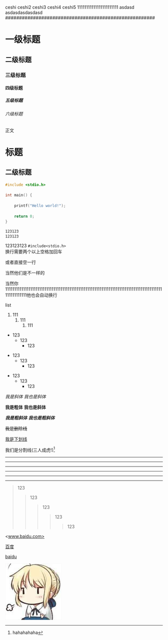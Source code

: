 ceshi
ceshi2
ceshi3
ceshi4
ceshi5
11111111111111111111111
asdasd
asdasdasdasdasd
######################################################
# 一级标题
## 二级标题
### 三级标题
#### 四级标题
##### 五级标题
###### 六级标题
正文

标题
=============
二级标题
-------------------------

```c
#include <stdio.h>

int main() {
    
    printf("Hello world!");
    
    return 0;
}
```

    123123
    123123

123123123  `#include<stdio.h>`  
换行需要两个以上空格加回车

或者直接空一行

当然他们是不一样的

当然你1111111111111111111111111111111111111111111111111111111111111111111111111111111111111111111111111111他也会自动换行

list
1. 111
    1. 111
        1. 111
- 123
    - 123
        - 123
* 123
    * 123
        * 123
+ 123
    + 123
        + 123


*我是斜体*
_我也是斜体_

**我是粗体**
__我也是斜体__

***我是粗斜体***
___我也是粗斜体___

~~我是删除线~~

<u>我是下划线</u>


我们是分割线(三人成虎!)[^OUT]


***
* * *
**************************
---
- - -
--------------------------

> 123
> > 123
> >
> > > 123
> > > > 123
> > > >
> > > > > 123

<www.baidu.com>

[百度](www.baidu.com)

[baidu][1]



![1231233](20180522174119.png)



[1]: www.baidu.com
[^OUT]:hahahahaha

